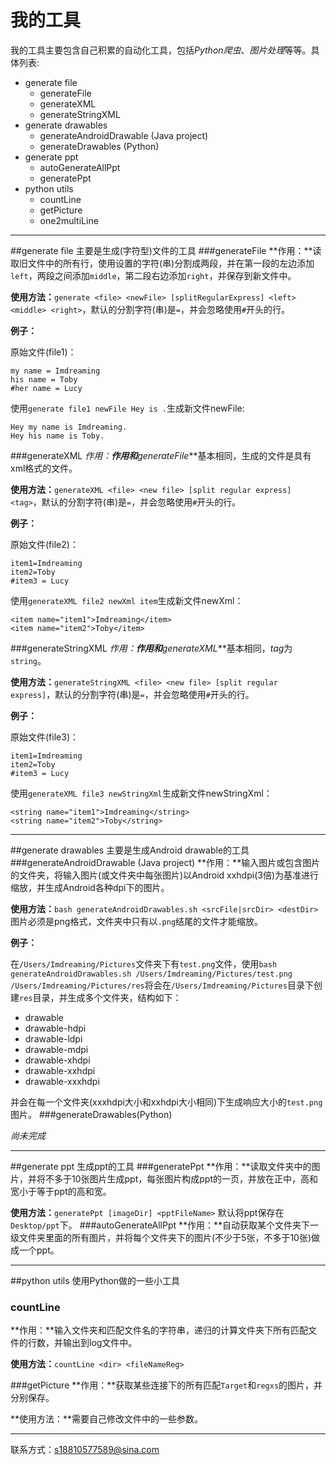 # 我的工具
我的工具主要包含自己积累的自动化工具，包括*Python爬虫*、*图片处理*等等。具体列表:

* generate file
	* generateFile
	* generateXML
	* generateStringXML
* generate drawables
	* generateAndroidDrawable (Java project)
	* generateDrawables (Python)
* generate ppt
	* autoGenerateAllPpt
	* generatePpt
* python utils
	* countLine
	* getPicture
	* one2multiLine  
***
##generate file
主要是生成(字符型)文件的工具
###generateFile
**作用：**读取旧文件中的所有行，使用设置的字符(串)分割成两段，并在第一段的左边添加`left`，两段之间添加`middle`，第二段右边添加`right`，并保存到新文件中。

**使用方法：**`generate <file> <newFile> [splitRegularExpress] <left> <middle> <right>`，默认的分割字符(串)是`=`，并会忽略使用`#`开头的行。

**例子：** 

原始文件(file1)：

```
my name = Imdreaming
his name = Toby
#her name = Lucy
```
使用`generate file1 newFile Hey is .`生成新文件newFile:

```
Hey my name is Imdreaming.
Hey his name is Toby.
```
###generateXML
**作用：**作用和***generateFile***基本相同，生成的文件是具有xml格式的文件。

**使用方法：**`generateXML <file> <new file> [split regular express] <tag>`，默认的分割字符(串)是`=`，并会忽略使用`#`开头的行。

**例子：**

原始文件(file2)：

```
item1=Imdreaming
item2=Toby
#item3 = Lucy
```
使用`generateXML file2 newXml item`生成新文件newXml：

```
<item name="item1">Imdreaming</item>
<item name="item2">Toby</item>
```
###generateStringXML
**作用：**作用和***generateXML***基本相同，*tag*为`string`。

**使用方法：**`generateStringXML <file> <new file> [split regular express]`，默认的分割字符(串)是`=`，并会忽略使用`#`开头的行。

**例子：**

原始文件(file3)：

```
item1=Imdreaming
item2=Toby
#item3 = Lucy
```
使用`generateXML file3 newStringXml`生成新文件newStringXml：

```
<string name="item1">Imdreaming</string>
<string name="item2">Toby</string>
```
***
##generate drawables
主要是生成Android drawable的工具
###generateAndroidDrawable (Java project)
**作用：**输入图片或包含图片的文件夹，将输入图片(或文件夹中每张图片)以Android xxhdpi(3倍)为基准进行缩放，并生成Android各种dpi下的图片。

**使用方法：**`bash generateAndroidDrawables.sh <srcFile|srcDir> <destDir>` 图片必须是png格式，文件夹中只有以`.png`结尾的文件才能缩放。

**例子：**

在`/Users/Imdreaming/Pictures`文件夹下有`test.png`文件，使用`bash generateAndroidDrawables.sh /Users/Imdreaming/Pictures/test.png /Users/Imdreaming/Pictures/res`将会在`/Users/Imdreaming/Pictures`目录下创建`res`目录，并生成多个文件夹，结构如下：

* drawable
* drawable-hdpi
* drawable-ldpi
* drawable-mdpi
* drawable-xhdpi
* drawable-xxhdpi
* drawable-xxxhdpi

并会在每一个文件夹(xxxhdpi大小和xxhdpi大小相同)下生成响应大小的`test.png`图片。
###generateDrawables(Python)

*尚未完成*
***
##generate ppt
生成ppt的工具
###generatePpt
**作用：**读取文件夹中的图片，并将不多于10张图片生成ppt，每张图片构成ppt的一页，并放在正中，高和宽小于等于ppt的高和宽。

**使用方法：**`generatePpt [imageDir] <pptFileName>` 默认将ppt保存在`Desktop/ppt`下。
###autoGenerateAllPpt
**作用：**自动获取某个文件夹下一级文件夹里面的所有图片，并将每个文件夹下的图片(不少于5张，不多于10张)做成一个ppt。
***
##python utils
使用Python做的一些小工具
### countLine
**作用：**输入文件夹和匹配文件名的字符串，递归的计算文件夹下所有匹配文件的行数，并输出到log文件中。

**使用方法：**`countLine <dir> <fileNameReg>`

###getPicture
**作用：**获取某些连接下的所有匹配`Target`和`regxs`的图片，并分别保存。

**使用方法：**需要自己修改文件中的一些参数。
***
联系方式：s18810577589@sina.com